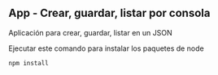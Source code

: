 
## App - Crear, guardar, listar por consola

Aplicación para crear, guardar, listar en un JSON

Ejecutar este comando para instalar los paquetes de node  

```
npm install
````